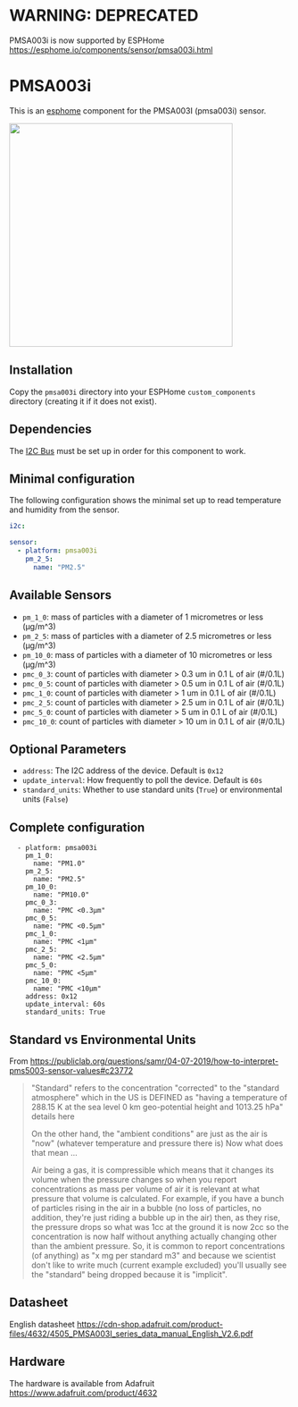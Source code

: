 # WARNING: DEPRECATED

PMSA003i is now supported by ESPHome https://esphome.io/components/sensor/pmsa003i.html 

# PMSA003i

This is an [esphome](https://esphome.io) component for the PMSA003I (pmsa003i) sensor.

[<img src="https://cdn-shop.adafruit.com/970x728/4632-10.jpg" width="400px">](https://www.adafruit.com/products/3686)

## Installation
Copy the `pmsa003i` directory into your ESPHome `custom_components` directory (creating it if it does not exist).

## Dependencies
The [I2C Bus](https://esphome.io/components/i2c.html#i2c) must be set up in order for this component to work.

## Minimal configuration
The following configuration shows the minimal set up to read temperature and humidity from the sensor.
```yaml
i2c:

sensor:
  - platform: pmsa003i
    pm_2_5:
      name: "PM2.5"
```

## Available Sensors

- `pm_1_0`:  mass of particles with a diameter of 1 micrometres or less (μg/m^3)
- `pm_2_5`: mass of particles with a diameter of 2.5 micrometres or less (μg/m^3)
- `pm_10_0`: mass of particles with a diameter of 10 micrometres or less (μg/m^3)
- `pmc_0_3`: count of particles with diameter > 0.3 um in 0.1 L of air (#/0.1L)
- `pmc_0_5`: count of particles with diameter > 0.5 um in 0.1 L of air (#/0.1L)
- `pmc_1_0`: count of particles with diameter > 1 um in 0.1 L of air (#/0.1L)
- `pmc_2_5`: count of particles with diameter > 2.5 um in 0.1 L of air (#/0.1L)
- `pmc_5_0`: count of particles with diameter > 5 um in 0.1 L of air (#/0.1L)
- `pmc_10_0`: count of particles with diameter > 10 um in 0.1 L of air (#/0.1L)

## Optional Parameters

- `address`: The I2C address of the device. Default is `0x12`
- `update_interval`: How frequently to poll the device. Default is `60s`
- `standard_units`: Whether to use standard units (`True`) or environmental units (`False`)

## Complete configuration

```
  - platform: pmsa003i
    pm_1_0:
      name: "PM1.0"
    pm_2_5:
      name: "PM2.5"
    pm_10_0:
      name: "PM10.0"
    pmc_0_3:
      name: "PMC <0.3µm"
    pmc_0_5:
      name: "PMC <0.5µm"
    pmc_1_0:
      name: "PMC <1µm"
    pmc_2_5:
      name: "PMC <2.5µm"
    pmc_5_0:
      name: "PMC <5µm"
    pmc_10_0:
      name: "PMC <10µm"
    address: 0x12
    update_interval: 60s
    standard_units: True
```

## Standard vs Environmental Units

From https://publiclab.org/questions/samr/04-07-2019/how-to-interpret-pms5003-sensor-values#c23772

> "Standard" refers to the concentration "corrected" to the "standard atmosphere" which in the US is DEFINED as "having a temperature of 288.15 K at the sea level 0 km geo-potential height and 1013.25 hPa" details here
>
> On the other hand, the "ambient conditions" are just as the air is "now" (whatever temperature and pressure there is) Now what does that mean ...
>
> Air being a gas, it is compressible which means that it changes its volume when the pressure changes so when you report concentrations as mass per volume of air it is relevant at what pressure that volume is calculated. For example, if you have a bunch of particles rising in the air in a bubble (no loss of particles, no addition, they're just riding a bubble up in the air) then, as they rise, the pressure drops so what was 1cc at the ground it is now 2cc so the concentration is now half without anything actually changing other than the ambient pressure. So, it is common to report concentrations (of anything) as "x mg per standard m3" and because we scientist don't like to write much (current example excluded) you'll usually see the "standard" being dropped because it is "implicit".

## Datasheet

English datasheet https://cdn-shop.adafruit.com/product-files/4632/4505_PMSA003I_series_data_manual_English_V2.6.pdf

## Hardware

The hardware is available from Adafruit https://www.adafruit.com/product/4632
